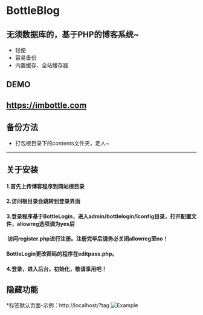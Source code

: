 # BottleBlog
## 无须数据库的，基于PHP的博客系统~
* 轻便
* 容易备份
* 内置缓存、全站缓存器
## DEMO
https://imbottle.com
----------------------------------
## 备份方法
* 打包根目录下的contents文件夹，走人~
----------------------------------
## 关于安装
#### 1.首先上传博客程序到网站根目录
#### 2.访问根目录会跳转到登录界面
#### 3.登录程序基于BottleLogin，进入admin/bottlelogin/lconfig目录，打开配置文件，allowreg选项调为yes后
####   访问register.php进行注册。注册完毕后请务必关闭allowreg至no！
####   BottleLogin更改密码的程序在editpass.php。
#### 4.登录，进入后台，初始化，敬请享用吧！
## 隐藏功能
*标签默认页面-示例：http://localhost/?tag
![Example](http://ww2.sinaimg.cn/mw1024/a15b4afegy1fpp4dx06awj21hc0mnmxq)

